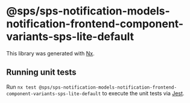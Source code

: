 # @sps/sps-notification-models-notification-frontend-component-variants-sps-lite-default

This library was generated with [Nx](https://nx.dev).

## Running unit tests

Run `nx test @sps/sps-notification-models-notification-frontend-component-variants-sps-lite-default` to execute the unit tests via [Jest](https://jestjs.io).
